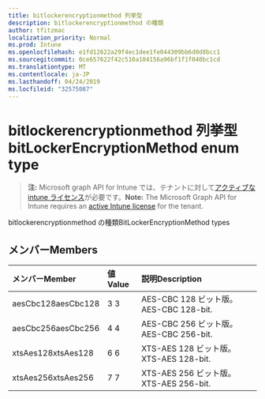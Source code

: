 ```yaml
---
title: bitlockerencryptionmethod 列挙型
description: bitlockerencryptionmethod の種類
author: tfitzmac
localization_priority: Normal
ms.prod: Intune
ms.openlocfilehash: e1fd12622a29f4ec1dee1fe044309bb6d0d8bcc1
ms.sourcegitcommit: 0ce657622f42c510a104156a96bf1f1f040bc1cd
ms.translationtype: MT
ms.contentlocale: ja-JP
ms.lasthandoff: 04/24/2019
ms.locfileid: "32575087"
---
```

# <a name="bitlockerencryptionmethod-enum-type"></a><span data-ttu-id="3c44e-103">bitlockerencryptionmethod 列挙型</span><span class="sxs-lookup"><span data-stu-id="3c44e-103">bitLockerEncryptionMethod enum type</span></span>

> <span data-ttu-id="3c44e-104">**注:** Microsoft graph API for Intune では、テナントに対して[アクティブな intune ライセンス](https://go.microsoft.com/fwlink/?linkid=839381)が必要です。</span><span class="sxs-lookup"><span data-stu-id="3c44e-104">**Note:** The Microsoft Graph API for Intune requires an [active Intune license](https://go.microsoft.com/fwlink/?linkid=839381) for the tenant.</span></span>

<span data-ttu-id="3c44e-105">bitlockerencryptionmethod の種類</span><span class="sxs-lookup"><span data-stu-id="3c44e-105">BitLockerEncryptionMethod types</span></span>

## <a name="members"></a><span data-ttu-id="3c44e-106">メンバー</span><span class="sxs-lookup"><span data-stu-id="3c44e-106">Members</span></span>
|<span data-ttu-id="3c44e-107">メンバー</span><span class="sxs-lookup"><span data-stu-id="3c44e-107">Member</span></span>|<span data-ttu-id="3c44e-108">値</span><span class="sxs-lookup"><span data-stu-id="3c44e-108">Value</span></span>|<span data-ttu-id="3c44e-109">説明</span><span class="sxs-lookup"><span data-stu-id="3c44e-109">Description</span></span>|
|:---|:---|:---|
|<span data-ttu-id="3c44e-110">aesCbc128</span><span class="sxs-lookup"><span data-stu-id="3c44e-110">aesCbc128</span></span>|<span data-ttu-id="3c44e-111">3 </span><span class="sxs-lookup"><span data-stu-id="3c44e-111">3</span></span>|<span data-ttu-id="3c44e-112">AES-CBC 128 ビット版。</span><span class="sxs-lookup"><span data-stu-id="3c44e-112">AES-CBC 128-bit.</span></span>|
|<span data-ttu-id="3c44e-113">aesCbc256</span><span class="sxs-lookup"><span data-stu-id="3c44e-113">aesCbc256</span></span>|<span data-ttu-id="3c44e-114">4 </span><span class="sxs-lookup"><span data-stu-id="3c44e-114">4</span></span>|<span data-ttu-id="3c44e-115">AES-CBC 256 ビット版。</span><span class="sxs-lookup"><span data-stu-id="3c44e-115">AES-CBC 256-bit.</span></span>|
|<span data-ttu-id="3c44e-116">xtsAes128</span><span class="sxs-lookup"><span data-stu-id="3c44e-116">xtsAes128</span></span>|<span data-ttu-id="3c44e-117">6 </span><span class="sxs-lookup"><span data-stu-id="3c44e-117">6</span></span>|<span data-ttu-id="3c44e-118">XTS-AES 128 ビット版。</span><span class="sxs-lookup"><span data-stu-id="3c44e-118">XTS-AES 128-bit.</span></span>|
|<span data-ttu-id="3c44e-119">xtsAes256</span><span class="sxs-lookup"><span data-stu-id="3c44e-119">xtsAes256</span></span>|<span data-ttu-id="3c44e-120">7 </span><span class="sxs-lookup"><span data-stu-id="3c44e-120">7</span></span>|<span data-ttu-id="3c44e-121">XTS-AES 256 ビット版。</span><span class="sxs-lookup"><span data-stu-id="3c44e-121">XTS-AES 256-bit.</span></span>|




